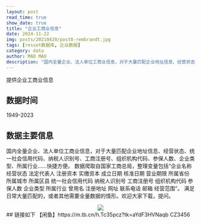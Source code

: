 ```yaml
---
layout: post
read_time: true
show_date: true
title: "企业工商业信息"
date: 2024-11-22
img: posts/20210420/post8-rembrandt.jpg
tags: [resset数据库, 企业数据]
category: data
author: MAO MAO
description: "国内全量企业、法人单位工商业信息，对于大量匹配企业地址信息、经营状态、统一社会信用代码、纳税人识别号、工商注册号、组织机构代码、参保人数、企业类型、所属行业……快捷方便。"
---
```

提供企业工商业信息

## 数据时间
1949-2023

## 数据主要信息

国内全量企业、法人单位工商业信息，对于大量匹配企业地址信息、经营状态、统一社会信用代码、纳税人识别号、工商注册号、组织机构代码、参保人数、企业类型、所属行业……快捷方便。
数据爬取自国家工商总局，整理变量包括“企业名称 经营状态 法定代表人 注册资本 实缴资本 成立日期 核准日期 营业期限 所属省份 所属城市 所属区县 统一社会信用代码 纳税人识别号 工商注册号 组织机构代码 参保人数 企业类型 所属行业 曾用名 注册地址 网址 联系电话 邮箱 经营范围”。
满足日常大量匹配的，或者其他需要全量数据的情形。欢迎大家下载，提问。

<center><img src='./assets/img/posts/20241122/gongshnagyexinxi.png'></center>
## 链接如下
【闲鱼】https://m.tb.cn/h.Tc35pcz?tk=aYdF3HVNaqb CZ3456 


